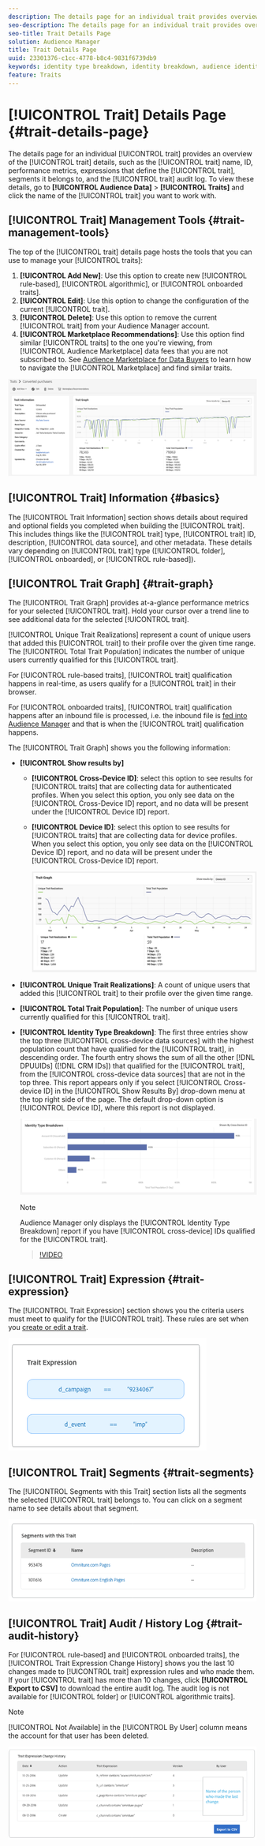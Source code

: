 ```yaml
---
description: The details page for an individual trait provides overview of information like the trait name, ID, performance metrics, expressions that define the trait, segments it belongs to, and the trait audit log. To vew these details, go to Audience Data > Traits and click the name of the trait you want to work with.
seo-description: The details page for an individual trait provides overview of information like the trait name, ID, performance metrics, expressions that define the trait, segments it belongs to, and the trait audit log. To vew these details, go to Audience Data > Traits and click the name of the trait you want to work with.
seo-title: Trait Details Page
solution: Audience Manager
title: Trait Details Page
uuid: 23301376-c1cc-4778-b8c4-9831f6739db9
keywords: identity type breakdown, identity breakdown, audience identity reporting, cross-device, cross-device ID, device ID
feature: Traits
---
```


# [!UICONTROL Trait] Details Page {#trait-details-page}

The details page for an individual [!UICONTROL trait] provides an overview of the [!UICONTROL trait] details, such as the [!UICONTROL trait] name, ID, performance metrics, expressions that define the [!UICONTROL trait], segments it belongs to, and the [!UICONTROL trait] audit log. To view these details, go to **[!UICONTROL Audience Data]** > **[!UICONTROL Traits]** and click the name of the [!UICONTROL trait] you want to work with.

## [!UICONTROL Trait] Management Tools {#trait-management-tools}

The top of the [!UICONTROL trait] details page hosts the tools that you can use to manage your [!UICONTROL traits]:

1. **[!UICONTROL Add New]**: Use this option to create new [!UICONTROL rule-based], [!UICONTROL algorithmic], or [!UICONTROL onboarded traits].
2. **[!UICONTROL Edit]**: Use this option to change the configuration of the current [!UICONTROL trait].
3. **[!UICONTROL Delete]**: Use this option to remove the current [!UICONTROL trait] from your Audience Manager account.
4. **[!UICONTROL Marketplace Recommendations]**: Use this option find similar [!UICONTROL traits] to the one you're viewing, from [!UICONTROL Audience Marketplace] data fees that you are not subscribed to. See [Audience Marketplace for Data Buyers](../audience-marketplace/marketplace-data-buyers/marketplace-data-buyers.md) to learn how to navigate the [!UICONTROL Marketplace] and find similar traits.

![basic-trait-information](assets/basic-trait-information.png)

## [!UICONTROL Trait] Information {#basics}

The [!UICONTROL Trait Information] section shows details about required and optional fields you completed when building the [!UICONTROL trait]. This includes things like the [!UICONTROL trait] type, [!UICONTROL trait] ID, description, [!UICONTROL data source], and other metadata. These details vary depending on [!UICONTROL trait] type ([!UICONTROL folder], [!UICONTROL onboarded], or [!UICONTROL rule-based]).

## [!UICONTROL Trait Graph] {#trait-graph}

The [!UICONTROL Trait Graph] provides at-a-glance performance metrics for your selected [!UICONTROL trait]. Hold your cursor over a trend line to see additional data for the selected [!UICONTROL trait].

[!UICONTROL Unique Trait Realizations] represent a count of unique users that added this [!UICONTROL trait] to their profile over the given time range. The [!UICONTROL Total Trait Population] indicates the number of unique users currently qualified for this [!UICONTROL trait].

For [!UICONTROL rule-based traits], [!UICONTROL trait] qualification happens in real-time, as users qualify for a [!UICONTROL trait] in their browser.

For [!UICONTROL onboarded traits], [!UICONTROL trait] qualification happens after an inbound file is processed, i.e. the inbound file is [fed into Audience Manager](../../faq/faq-inbound-data-ingestion.md) and that is when the [!UICONTROL trait] qualification happens.

The [!UICONTROL Trait Graph] shows you the following information:

* **[!UICONTROL Show results by]**
  * **[!UICONTROL Cross-Device ID]**: select this option to see results for [!UICONTROL traits] that are collecting data for authenticated profiles. When you select this option, you only see data on the [!UICONTROL Cross-Device ID] report, and no data will be present under the [!UICONTROL Device ID] report.
  * **[!UICONTROL Device ID]**: select this option to see results for [!UICONTROL traits] that are collecting data for device profiles. When you select this option, you only see data on the [!UICONTROL Device ID] report, and no data will be present under the [!UICONTROL Cross-Device ID] report.
  
    ![trait-graph](assets/trait-summary.gif)

* **[!UICONTROL Unique Trait Realizations]**: A count of unique users that added this [!UICONTROL trait] to their profile over the given time range.
* **[!UICONTROL Total Trait Population]**: The number of unique users currently qualified for this [!UICONTROL trait].

* **[!UICONTROL Identity Type Breakdown]**: The first three entries show the top three [!UICONTROL cross-device data sources] with the highest population count that have qualified for the [!UICONTROL trait], in descending order. The fourth entry shows the sum of all the other [!DNL DPUUIDs] ([!DNL CRM IDs]) that qualified for the [!UICONTROL trait], from the [!UICONTROL cross-device data sources] that are not in the top three. This report appears only if you select [!UICONTROL Cross-device ID] in the [!UICONTROL Show Results By] drop-down menu at the top right side of the page. The default drop-down option is [!UICONTROL Device ID], where this report is not displayed.

    ![trait-graph](assets/trait-identity.png)

    >[!NOTE]
    >
    >Audience Manager only displays the [!UICONTROL Identity Type Breakdown] report if you have [!UICONTROL cross-device] IDs qualified for the [!UICONTROL trait].

    >[!VIDEO](https://video.tv.adobe.com/v/27977/)

## [!UICONTROL Trait] Expression {#trait-expression}

The [!UICONTROL Trait Expression] section shows you the criteria users must meet to qualify for the [!UICONTROL trait]. These rules are set when you [create or edit a trait](../../features/traits/about-trait-builder.md).

![](assets/traitExpression.png)

## [!UICONTROL Trait] Segments {#trait-segments}

The [!UICONTROL Segments with this Trait] section lists all the segments the selected [!UICONTROL trait] belongs to. You can click on a segment name to see details about that segment.

![](assets/traitSegments.png)

## [!UICONTROL Trait] Audit / History Log {#trait-audit-history}

For [!UICONTROL rule-based] and [!UICONTROL onboarded traits], the [!UICONTROL Trait Expression Change History] shows you the last 10 changes made to [!UICONTROL trait] expression rules and who made them. If your [!UICONTROL trait] has more than 10 changes, click **[!UICONTROL Export to CSV]** to download the entire audit log. The audit log is not available for [!UICONTROL folder] or [!UICONTROL algorithmic traits].

>[!NOTE]
>
>[!UICONTROL Not Available] in the [!UICONTROL By User] column means the account for that user has been deleted.

![](assets/traitHistory.png)